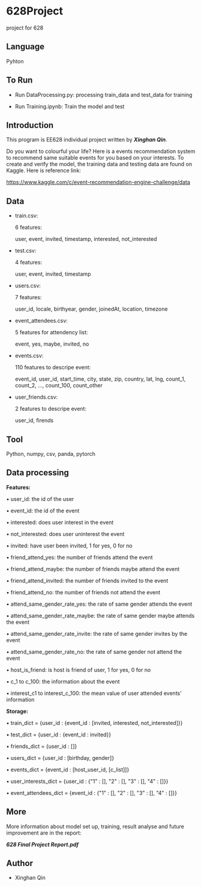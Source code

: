 # 628Project
project for 628

## Language

Pyhton

##

## To Run

* Run DataProcessing.py: processing train_data and test_data for training

* Run Training.ipynb: Train the model and test

##

## Introduction

This program is EE628 individual project written by _**Xinghan Qin**_.

Do you want to colourful your life? Here is a events recommendation system to recommend same suitable events for you based on your interests. To create and verify the model, the training data and testing data are found on Kaggle. Here is reference link:

https://www.kaggle.com/c/event-recommendation-engine-challenge/data

##

## Data

* train.csv:

  6 features: 
  
  user, event, invited, timestamp, interested, not_interested

* test.csv:

  4 features:
  
  user, event, invited, timestamp

* users.csv:

  7 features: 
  
  user_id, locale, birthyear, gender, joinedAt, location, timezone

* event_attendees.csv:

  5 features for attendency list: 
  
  event, yes, maybe, invited, no

* events.csv:

  110 features to descripe event: 
  
  event_id, user_id, start_time, city, state, zip, country, lat, lng, count_1, count_2, ..., count_100, count_other
  
* user_friends.csv:

  2 features to descripe event: 
  
  user_id, firends

## Tool

Python, numpy, csv, panda, pytorch

##

## Data processing

__Features:__

•	user_id: the id of the user

•	event_id: the id of the event

•	interested: does user interest in the event

•	not_interested: does user uninterest the event

•	invited: have user been invited, 1 for yes, 0 for no

•	friend_attend_yes: the number of friends attend the event

•	friend_attend_maybe: the number of friends maybe attend the event

•	friend_attend_invited: the number of friends invited to the event

•	friend_attend_no: the number of friends not attend the event

•	attend_same_gender_rate_yes: the rate of same gender attends the event

•	attend_same_gender_rate_maybe: the rate of same gender maybe attends the event

•	attend_same_gender_rate_invite: the rate of same gender invites by the event

•	attend_same_gender_rate_no: the rate of same gender not attend the event

•	host_is_friend: is host is friend of user, 1 for yes, 0 for no

•	c_1 to c_100: the information about the event

•	interest_c1 to interest_c_100: the mean value of user attended events’ information

__Storage:__

•	train_dict = {user_id : {event_id : [invited, interested, not_interested]}}

•	test_dict = {user_id : {event_id : invited}}

•	friends_dict = {user_id : []}

•	users_dict = {user_id : [birthday, gender]}

•	events_dict = {event_id : [host_user_id, [c_list]]}

•	user_interests_dict = {user_id : {"1" : [], "2" : [], "3" : [], "4" : []}}

•	event_attendees_dict = {event_id : {"1" : [], "2" : [], "3" : [], "4" : []}}

##

## More

More information about model set up, training, result analyse and future improvement are in the report:

_**628 Final Project Report.pdf**_

##

## Author

* Xinghan Qin

##
